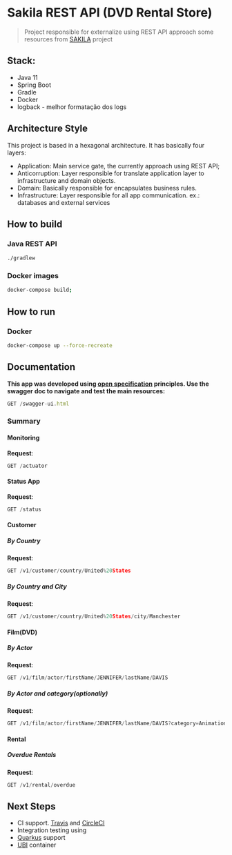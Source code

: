 # Sakila REST API (DVD Rental Store)

> Project responsible for externalize using REST API approach some resources from [SAKILA](https://www.jooq.org/sakila) project

## Stack:
* Java 11
* Spring Boot
* Gradle
* Docker
* logback - melhor formatação dos logs

## Architecture Style

This project is based in a hexagonal architecture. It has basically four layers:

* Application: Main service gate, the currently approach using REST API;
* Anticorruption: Layer responsible for translate application layer to infrastructure and domain objects.
* Domain: Basically responsible for encapsulates business rules.
* Infrastructure: Layer responsible for all app communication. ex.: databases and external services


## How to build

### Java REST API
```bash
./gradlew 
```
### Docker images
```bash
docker-compose build;
```
## How to run

### Docker

```bash
docker-compose up --force-recreate
```

## Documentation

__This app was developed using [open specification](https://github.com/OAI/OpenAPI-Specification/blob/master/versions/3.0.0.md) principles. Use the swagger doc to navigate and test the main resources:__

```javascript
GET /swagger-ui.html
```
### Summary
#### Monitoring
__Request__:
```javascript
GET /actuator
```

#### Status App
__Request__:
```javascript
GET /status
```
#### Customer

##### By Country
__Request__:
```javascript
GET /v1/customer/country/United%20States
```

##### By Country and City
__Request__:
```javascript
GET /v1/customer/country/United%20States/city/Manchester
```

#### Film(DVD)

##### By Actor
__Request__:
```javascript
GET /v1/film/actor/firstName/JENNIFER/lastName/DAVIS
```

##### By Actor and category(optionally)
__Request__:
```javascript
GET /v1/film/actor/firstName/JENNIFER/lastName/DAVIS?category=Animation    
```

#### Rental

##### Overdue Rentals
__Request__:
```javascript
GET /v1/rental/overdue    
```

## Next Steps

* CI support. [Travis](http://travis-ci.org/) and [CircleCI](https://circleci.com/)
* Integration testing using
* [Quarkus](https://quarkus.io/) support
* [UBI](https://developers.redhat.com/products/rhel/ubi) container
